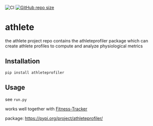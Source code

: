 ![CI](https://github.com/TheNewThinkTank/athlete/actions/workflows/wf.yml/badge.svg)
[![GitHub repo size](https://img.shields.io/github/repo-size/TheNewThinkTank/athlete?style=flat&logo=github&logoColor=whitesmoke&label=Repo%20Size)](https://github.com/TheNewThinkTank/athlete/archive/refs/heads/main.zip)<br>
# athlete

the athlete project repo contains the athleteprofiler package which can create athlete profiles to compute and analyze physiological metrics

## Installation

`pip install athleteprofiler`

## Usage

see `run.py`

works well together with [Fitness-Tracker](https://github.com/TheNewThinkTank/Fitness-Tracker)

package: https://pypi.org/project/athleteprofiler/
